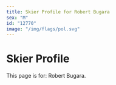 ```yaml
---
title: Skier Profile for Robert Bugara
sex: "M"
id: "12770"
image: "/img/flags/pol.svg" 
---
```


# Skier Profile

This page is for: Robert Bugara.
    